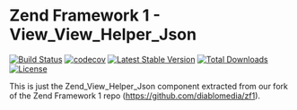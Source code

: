 Zend Framework 1 - View_View_Helper_Json
============================
[![Build Status](https://travis-ci.org/diablomedia/zf1-view-helper-json.svg?branch=master)](https://travis-ci.org/diablomedia/zf1-view-helper-json)
[![codecov](https://codecov.io/gh/diablomedia/zf1-view-helper-json/branch/master/graph/badge.svg)](https://codecov.io/gh/diablomedia/zf1-view-helper-json)
[![Latest Stable Version](https://poser.pugx.org/diablomedia/zendframework1-view-helper-json/v/stable)](https://packagist.org/packages/diablomedia/zendframework1-view-helper-json)
[![Total Downloads](https://poser.pugx.org/diablomedia/zendframework1-view-helper-json/downloads)](https://packagist.org/packages/diablomedia/zendframework1-view-helper-json)
[![License](https://poser.pugx.org/diablomedia/zendframework1-view-helper-json/license)](https://packagist.org/packages/diablomedia/zendframework1-view-helper-json)

This is just the Zend_View_Helper_Json component extracted from our fork of the Zend Framework 1 repo (https://github.com/diablomedia/zf1).

